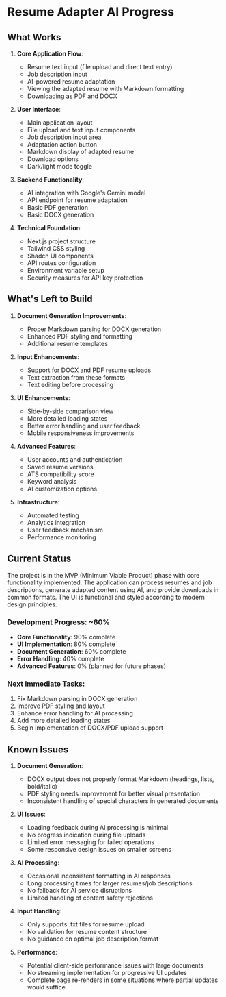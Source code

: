 # Resume Adapter AI Progress

## What Works

1. **Core Application Flow**:
   - Resume text input (file upload and direct text entry)
   - Job description input
   - AI-powered resume adaptation
   - Viewing the adapted resume with Markdown formatting
   - Downloading as PDF and DOCX

2. **User Interface**:
   - Main application layout
   - File upload and text input components
   - Job description input area
   - Adaptation action button
   - Markdown display of adapted resume
   - Download options
   - Dark/light mode toggle

3. **Backend Functionality**:
   - AI integration with Google's Gemini model
   - API endpoint for resume adaptation
   - Basic PDF generation
   - Basic DOCX generation

4. **Technical Foundation**:
   - Next.js project structure
   - Tailwind CSS styling
   - Shadcn UI components
   - API routes configuration
   - Environment variable setup
   - Security measures for API key protection

## What's Left to Build

1. **Document Generation Improvements**:
   - Proper Markdown parsing for DOCX generation
   - Enhanced PDF styling and formatting
   - Additional resume templates

2. **Input Enhancements**:
   - Support for DOCX and PDF resume uploads
   - Text extraction from these formats
   - Text editing before processing

3. **UI Enhancements**:
   - Side-by-side comparison view
   - More detailed loading states
   - Better error handling and user feedback
   - Mobile responsiveness improvements

4. **Advanced Features**:
   - User accounts and authentication
   - Saved resume versions
   - ATS compatibility score
   - Keyword analysis
   - AI customization options

5. **Infrastructure**:
   - Automated testing
   - Analytics integration
   - User feedback mechanism
   - Performance monitoring

## Current Status

The project is in the MVP (Minimum Viable Product) phase with core functionality implemented. The application can process resumes and job descriptions, generate adapted content using AI, and provide downloads in common formats. The UI is functional and styled according to modern design principles.

### Development Progress: ~60%

- **Core Functionality**: 90% complete
- **UI Implementation**: 80% complete
- **Document Generation**: 60% complete
- **Error Handling**: 40% complete
- **Advanced Features**: 0% (planned for future phases)

### Next Immediate Tasks:

1. Fix Markdown parsing in DOCX generation
2. Improve PDF styling and layout
3. Enhance error handling for AI processing
4. Add more detailed loading states
5. Begin implementation of DOCX/PDF upload support

## Known Issues

1. **Document Generation**:
   - DOCX output does not properly format Markdown (headings, lists, bold/italic)
   - PDF styling needs improvement for better visual presentation
   - Inconsistent handling of special characters in generated documents

2. **UI Issues**:
   - Loading feedback during AI processing is minimal
   - No progress indication during file uploads
   - Limited error messaging for failed operations
   - Some responsive design issues on smaller screens

3. **AI Processing**:
   - Occasional inconsistent formatting in AI responses
   - Long processing times for larger resumes/job descriptions
   - No fallback for AI service disruptions
   - Limited handling of content safety rejections

4. **Input Handling**:
   - Only supports .txt files for resume upload
   - No validation for resume content structure
   - No guidance on optimal job description format

5. **Performance**:
   - Potential client-side performance issues with large documents
   - No streaming implementation for progressive UI updates
   - Complete page re-renders in some situations where partial updates would suffice 